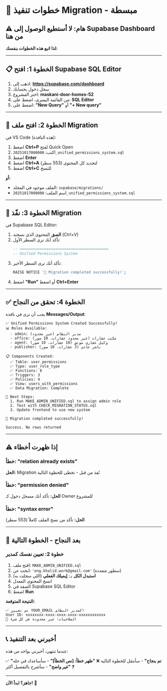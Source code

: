 # 🚀 خطوات تنفيذ Migration - مبسطة

## ⚠️ هام: لا أستطيع الوصول إلى Supabase Dashboard من هنا
**لذا اتبع هذه الخطوات بنفسك:**

---

## 📋 الخطوة 1: افتح Supabase SQL Editor

1. اذهب إلى: **https://supabase.com/dashboard**
2. سجل دخول بحسابك
3. اختر المشروع: **maskani-door-homes-52**
4. من القائمة اليسرى، اضغط على: **SQL Editor**
5. اضغط على: **"New Query"** أو **"+ New query"**

---

## 📂 الخطوة 2: افتح ملف Migration

في VS Code (هذه النافذة):

1. اضغط **Ctrl+P** لفتح Quick Open
2. اكتب: `20251017000000_unified_permissions_system.sql`
3. اضغط **Enter**
4. اضغط **Ctrl+A** لتحديد كل المحتوى (553 سطر)
5. اضغط **Ctrl+C** للنسخ

**أو:**
- الملف موجود في المجلد: `supabase/migrations/`
- اسم الملف: `20251017000000_unified_permissions_system.sql`

---

## 📝 الخطوة 3: نفّذ Migration

في Supabase SQL Editor:

1. **الصق** المحتوى الذي نسخته (Ctrl+V)
2. تأكد أنك ترى السطر الأول:
   ```sql
   -- ========================================
   -- Unified Permissions System
   ```
3. تأكد أنك ترى السطر الأخير:
   ```sql
   RAISE NOTICE '🎉 Migration completed successfully!';
   ```
4. اضغط **"Run"** أو اضغط **Ctrl+Enter**

---

## ✅ الخطوة 4: تحقق من النجاح

يجب أن ترى في نافذة **Messages/Output**:

```
✅ Unified Permissions System Created Successfully!
📊 Roles Available:
  - admin: مدير النظام (غير محدود)
  - office: مكتب عقارات (غير محدود عقارات، 10 صور)
  - agent: وكيل عقاري موثق (10 عقارات، 10 صور)
  - publisher: ناشر عادي (3 عقارات، 10 صور)

📋 Components Created:
  ✅ Table: user_permissions
  ✅ Type: user_role_type
  ✅ Functions: 6
  ✅ Triggers: 3
  ✅ Policies: 4
  ✅ View: users_with_permissions
  ✅ Data Migration: Complete

📝 Next Steps:
  1. Run MAKE_ADMIN_UNIFIED.sql to assign admin role
  2. Test with CHECK_MIGRATION_STATUS.sql
  3. Update frontend to use new system

🎉 Migration completed successfully!

Success. No rows returned
```

---

## ⚠️ إذا ظهرت أخطاء

### **خطأ: "relation already exists"**
**الحل:** Migration نُفذ من قبل - تخطى للخطوة التالية

### **خطأ: "permission denied"**
**الحل:** تأكد أنك مسجل دخول كـ Owner للمشروع

### **خطأ: "syntax error"**
**الحل:** تأكد من نسخ الملف كاملاً (553 سطر)

---

## 🎯 بعد النجاح - الخطوة التالية

### **خطوة 2: تعيين نفسك كمدير**

1. افتح ملف: `MAKE_ADMIN_UNIFIED.sql`
2. ابحث عن: `'eng.khalid.work@gmail.com'` (سطور متعددة)
3. **استبدل الكل** بـ: **إيميلك الفعلي** (اللي سجلت به)
4. انسخ المحتوى المعدل
5. الصقه في Supabase SQL Editor
6. اضغط **Run**

**النتيجة المتوقعة:**
```
✅ تم تعيين YOUR_EMAIL كمدير النظام!
User ID: xxxxxxxx-xxxx-xxxx-xxxx-xxxxxxxxxxxx
🔑 الصلاحيات: غير محدودة في كل شيء
```

---

## 📞 أخبرني بعد التنفيذ

عندما تنتهي، أخبرني بواحد من هذه:

✅ **"تم بنجاح"** - سأنتقل للخطوة التالية
❌ **"ظهر خطأ: [نص الخطأ]"** - سأساعدك في حله
❓ **"غير واضح"** - سأشرح بالتفصيل أكثر

---

**جاهز؟ ابدأ الآن!** 🚀
